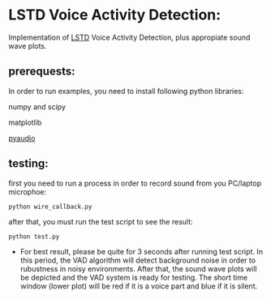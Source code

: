 LSTD Voice Activity Detection:
===========================
Implementation of [LSTD](http://www.sciencedirect.com/science/article/pii/S0167639303001201) Voice Activity Detection, plus appropiate sound wave plots.


prerequests:
-----------
In order to run examples, you need to install following python libraries:

numpy and scipy

matplotlib

[pyaudio](http://people.csail.mit.edu/hubert/pyaudio/)

testing:
-------
first you need to run a process in order to record sound from you PC/laptop microphoe:

```python wire_callback.py```

after that, you must run the test script to see the result:

```python test.py```

* For best result, please be quite for 3 seconds after running test script.
In this period, the VAD algorithm will detect background noise in order to rubustness in noisy environments.
After that, the sound wave plots will be depicted and the VAD system is ready for testing. 
The short time window (lower plot) will be red if it is a voice part and blue if it is silent.

